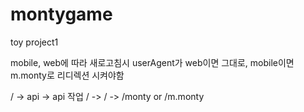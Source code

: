 # montygame

toy project1

mobile, web에 따라 새로고침시
userAgent가 web이면 그대로,
mobile이면 m.monty로 리디렉션 시켜야함

/ -> api -> api 작업
/ -> / -> /monty or /m.monty
